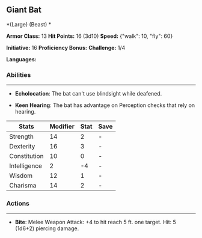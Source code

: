 ## Giant Bat
*(Large) (Beast) *

**Armor Class:** 13
**Hit Points:** 16 (3d10)
**Speed:** {"walk": 10, "fly": 60}

**Initiative:** 16
**Proficiency Bonus:**
**Challenge:** 1/4

**Languages:** 

### Abilities
 --- 
- **Echolocation**: The bat can't use blindsight while deafened.

- **Keen Hearing**: The bat has advantage on Perception checks that rely on hearing.



| Stats | Modifier | Stat | Save
| ---- | ---- | ---- | ---- |
| Strength | 14 | 2 | - |
| Dexterity | 16 | 3 | - |
| Constitution | 10 | 0 | - |
| Intelligence | 2 | -4 | - |
| Wisdom | 12 | 1 | - |
| Charisma | 14 | 2 | - |

### Actions
 --- 
- **Bite**: Melee Weapon Attack: +4 to hit  reach 5 ft.  one target. Hit: 5 (1d6+2) piercing damage.

